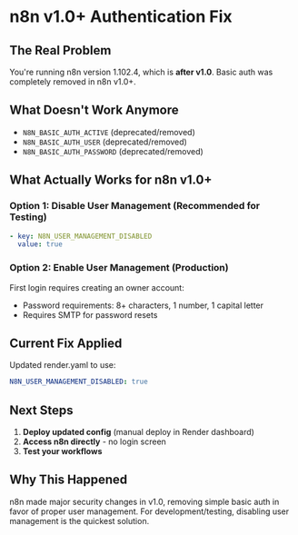 # n8n v1.0+ Authentication Fix

## The Real Problem
You're running n8n version 1.102.4, which is **after v1.0**. Basic auth was completely removed in n8n v1.0+.

## What Doesn't Work Anymore
- `N8N_BASIC_AUTH_ACTIVE` (deprecated/removed)
- `N8N_BASIC_AUTH_USER` (deprecated/removed) 
- `N8N_BASIC_AUTH_PASSWORD` (deprecated/removed)

## What Actually Works for n8n v1.0+

### Option 1: Disable User Management (Recommended for Testing)
```yaml
- key: N8N_USER_MANAGEMENT_DISABLED
  value: true
```

### Option 2: Enable User Management (Production)
First login requires creating an owner account:
- Password requirements: 8+ characters, 1 number, 1 capital letter
- Requires SMTP for password resets

## Current Fix Applied
Updated render.yaml to use:
```yaml
N8N_USER_MANAGEMENT_DISABLED: true
```

## Next Steps
1. **Deploy updated config** (manual deploy in Render dashboard)
2. **Access n8n directly** - no login screen
3. **Test your workflows**

## Why This Happened
n8n made major security changes in v1.0, removing simple basic auth in favor of proper user management. For development/testing, disabling user management is the quickest solution.